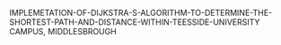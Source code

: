 IMPLEMETATION-OF-DIJKSTRA-S-ALGORITHM-TO-DETERMINE-THE-SHORTEST-PATH-AND-DISTANCE-WITHIN-TEESSIDE-UNIVERSITY CAMPUS, MIDDLESBROUGH
